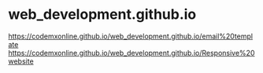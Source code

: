# web_development.github.io

 https://codemxonline.github.io/web_development.github.io/email%20template
 https://codemxonline.github.io/web_development.github.io/Responsive%20website
